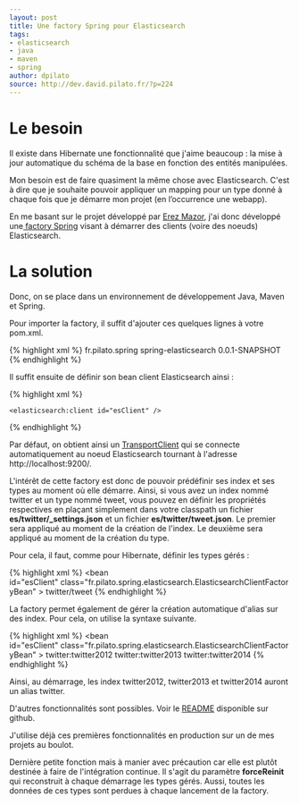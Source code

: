 ```yaml
---
layout: post
title: Une factory Spring pour Elasticsearch
tags:
- elasticsearch
- java
- maven
- spring
author: dpilato
source: http://dev.david.pilato.fr/?p=224
---
```

<h1>Le besoin</h1>
Il existe dans Hibernate une fonctionnalité que j'aime beaucoup : la mise à jour automatique du schéma de la base en fonction des entités manipulées.

Mon besoin est de faire quasiment la même chose avec Elasticsearch. C'est à dire que je souhaite pouvoir appliquer un mapping pour un type donné à chaque fois que je démarre mon projet (en l’occurrence une webapp).

En me basant sur le projet développé par <a title="Elasticsearch with Spring (Blog)" href="http://techo-ecco.com/blog/elasticsearch-with-spring/" target="_blank">Erez Mazor</a>, j'ai donc développé une<a title="Le projet sur Github" href="https://github.com/dadoonet/spring-elasticsearch" target="_blank"> factory Spring</a> visant à démarrer des clients (voire des noeuds) Elasticsearch.
<h1>La solution</h1>
Donc, on se place dans un environnement de développement Java, Maven et Spring.

Pour importer la factory, il suffit d'ajouter ces quelques lignes à votre pom.xml.

{% highlight xml %}
<dependency>
	<groupId>fr.pilato.spring</groupId>
	<artifactId>spring-elasticsearch</artifactId>
	<version>0.0.1-SNAPSHOT</version>
</dependency>
{% endhighlight %}

Il suffit ensuite de définir son bean client Elasticsearch ainsi :

{% highlight xml %}
<?xml version="1.0" encoding="UTF-8"?>
<beans xmlns="http://www.springframework.org/schema/beans"
	xmlns:xsi="http://www.w3.org/2001/XMLSchema-instance"
	xmlns:context="http://www.springframework.org/schema/context"
	xmlns:util="http://www.springframework.org/schema/util"
	xmlns:elasticsearch="http://www.pilato.fr/schema/elasticsearch"
	xsi:schemaLocation="http://www.springframework.org/schema/beans http://www.springframework.org/schema/beans/spring-beans-3.0.xsd
	http://www.springframework.org/schema/util http://www.springframework.org/schema/util/spring-util-3.0.xsd
	http://www.springframework.org/schema/context http://www.springframework.org/schema/context/spring-context-3.0.xsd
	http://www.pilato.fr/schema/elasticsearch http://www.pilato.fr/schema/elasticsearch/elasticsearch-0.1.xsd">

	<elasticsearch:client id="esClient" />

</beans>
{% endhighlight %}

Par défaut, on obtient ainsi un <a title="Quel client Java pour ElasticSearch ?" href="http://dev.david.pilato.fr/?p=185" target="_blank">TransportClient</a> qui se connecte automatiquement au noeud Elasticsearch tournant à l'adresse http://localhost:9200/.

L'intérêt de cette factory est donc de pouvoir prédéfinir ses index et ses types au moment où elle démarre. Ainsi, si vous avez un index nommé twitter et un type nommé tweet, vous pouvez en définir les propriétés respectives en plaçant simplement dans votre classpath un fichier <strong>es/twitter/_settings.json</strong> et un fichier <strong>es/twitter/tweet.json</strong>. Le premier sera appliqué au moment de la création de l'index. Le deuxième sera appliqué au moment de la création du type.

Pour cela, il faut, comme pour Hibernate, définir les types gérés :

{% highlight xml %}
<bean id="esClient" class="fr.pilato.spring.elasticsearch.ElasticsearchClientFactoryBean" >
	<property name="mappings">
		<list>
			<value>twitter/tweet</value>
		</list>
	</property>
</bean>
{% endhighlight %}

La factory permet également de gérer la création automatique d'alias sur des index. Pour cela, on utilise la syntaxe suivante.

{% highlight xml %}
<bean id="esClient" class="fr.pilato.spring.elasticsearch.ElasticsearchClientFactoryBean" >
	<property name="aliases">
		<list>
			<value>twitter:twitter2012</value>
			<value>twitter:twitter2013</value>
			<value>twitter:twitter2014</value>
		</list>
	</property>
</bean>
{% endhighlight %}

Ainsi, au démarrage, les index twitter2012, twitter2013 et twitter2014 auront un alias twitter.

D'autres fonctionnalités sont possibles. Voir le <a title="README" href="https://github.com/dadoonet/spring-elasticsearch/blob/master/README.textile" target="_blank">README</a> disponible sur github.

J'utilise déjà ces premières fonctionnalités en production sur un de mes projets au boulot.

Dernière petite fonction mais à manier avec précaution car elle est plutôt destinée à faire de l'intégration continue. Il s'agit du paramètre <strong>forceReinit</strong> qui reconstruit à chaque démarrage les types gérés. Aussi, toutes les données de ces types sont perdues à chaque lancement de la factory.
